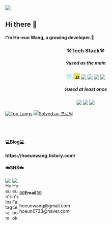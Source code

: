 <img src="https://capsule-render.vercel.app/api?type=waving&color=gradient&height=300&section=header&text=Welcome&%20render&fontSize=90&animation=fadeIn" />

<h2>Hi there 👋</h2>

<h4>I'm Ho-eun Wang, a growing developer.🌱</h4>


<h3 align="center">⚒Tech Stack⚒</h3>

<h5 align="center">💡used as the main</h5>
<p align="center">
<code><img height="20" src="https://raw.githubusercontent.com/github/explore/80688e429a7d4ef2fca1e82350fe8e3517d3494d/topics/react/react.png"></code>
<code><img height="20" src="https://raw.githubusercontent.com/github/explore/80688e429a7d4ef2fca1e82350fe8e3517d3494d/topics/javascript/javascript.png"></code>
<code><img height="20" src="https://upload.wikimedia.org/wikipedia/commons/thumb/6/61/HTML5_logo_and_wordmark.svg/1200px-HTML5_logo_and_wordmark.svg.png"></code>
<code><img height="20" src="https://upload.wikimedia.org/wikipedia/commons/d/d5/CSS3_logo_and_wordmark.svg"></code>
<code><img height="20" src="https://upload.wikimedia.org/wikipedia/commons/thumb/4/44/Spring_Framework_Logo_2018.svg/1280px-Spring_Framework_Logo_2018.svg.png"></code>
<code><img height="20" src="https://upload.wikimedia.org/wikipedia/commons/thumb/1/18/ISO_C%2B%2B_Logo.svg/1200px-ISO_C%2B%2B_Logo.svg.png"></code></p>

<h5 align="center">💡used at least once</h5>
<p align="center">
<code><img height="20" src="https://upload.wikimedia.org/wikipedia/commons/thumb/c/c3/Python-logo-notext.svg/768px-Python-logo-notext.svg.png"></code>
<code><img height="20" src="https://upload.wikimedia.org/wikipedia/commons/thumb/d/d9/Node.js_logo.svg/1200px-Node.js_logo.svg.png"></code>
<code><img height="20" src="https://upload.wikimedia.org/wikipedia/commons/thumb/1/18/C_Programming_Language.svg/1200px-C_Programming_Language.svg.png"></code></p>

[![Top Langs](https://github-readme-stats.vercel.app/api/top-langs/?username=hoeun0723&layout=compact&theme=tokyonight&langs_count=9)](https://github.com/anuraghazra/github-readme-stats)
[![Solved.ac 프로필](http://mazassumnida.wtf/api/v2/generate_badge?boj=hoeunw)](https://solved.ac/hoeunw)
<br/>
<br/>
<br/>
<br/>
<h4>💻Blog💻<h4>
https://hoeunwang.tistory.com/
<br/>
<h4>☁️SNS☁️</h4>
<a href="https://www.instagram.com/hoeunw_/">
  <img align="left" alt="Hoeun's Instagram" width="22px" src="https://raw.githubusercontent.com/hussainweb/hussainweb/main/icons/instagram.png" />
</a>
<a href="https://www.facebook.com/profile.php?id=100023476894589">
  <img align="left" alt="Hoeun's Facebook" width="22px" src="https://upload.wikimedia.org/wikipedia/commons/thumb/5/51/Facebook_f_logo_%282019%29.svg/1365px-Facebook_f_logo_%282019%29.svg.png" />
</a>
<br/>
<h4>✉️Email✉️</h4>
hoeunwang@gmail.com </br>
hoeun0723@naver.com </br>

